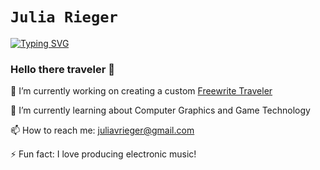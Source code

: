 `Julia Rieger`
==============
[![Typing SVG](https://readme-typing-svg.demolab.com?font=Fira+Code&duration=2000&pause=600&color=F72EA5&background=FCFFB500&multiline=true&width=435&height=80&lines=HEX+code+aficionado;Late+night+coffee+drinker;Creative+technologist)](https://git.io/typing-svg)

### Hello there traveler 👾
🔭 I’m currently working on creating a custom [Freewrite Traveler](https://getfreewrite.com/products/freewrite-traveler)

🌱 I’m currently learning about Computer Graphics and Game Technology

📫 How to reach me: <juliavrieger@gmail.com>

⚡ Fun fact: I love producing electronic music!




<!--
**jvrieger/jvrieger** is a ✨ _special_ ✨ repository because its `README.md` (this file) appears on your GitHub profile.

Here are some ideas to get you started:

- 🔭 I’m currently working on ...
- 🌱 I’m currently learning ...
- 👯 I’m looking to collaborate on ...
- 🤔 I’m looking for help with ...
- 💬 Ask me about ...
- 📫 How to reach me: ...
- 😄 Pronouns: ...
- ⚡ Fun fact: ...
-->


